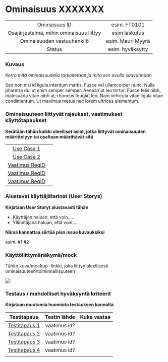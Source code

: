 # Ominaisuus XXXXXXX

| | |
|:-:|:-:|
| Ominaisuus ID |esim. FT0101 |
| Osajärjestelmä, mihin ominaisuus liittyy | esim laskutus |
| Ominaisuuden vastuuhenkilö | esim. Mauri Myyrä |
| Status | esim. hyväksytty |

### Kuvaus

*Kerro mitä ominaisuudella tarkoitetaan ja mitä sen avulla saavutetaan*

Sed non nisi id ligula interdum mattis. Fusce vel ullamcorper nunc. Nulla pharetra dui ut enim semper semper. 
Aenean ut leo tortor. Fusce felis nibh, malesuada vitae nibh at, rhoncus feugiat leo. Nam vehicula vitae ligula 
vitae condimentum. Ut maximus metus nec lorem ultrices elementum.


### Ominaisuuteen liittyvät rajaukset, vaatimukset käyttötapaukset

__Kerätään tähän kaikki oleelliset asiat, jotka liittyvät ominaisuuden määrittelyyn tai osaltaan määrittävät sitä__

| | |
|:-:|:-:|
| [Use Case 1](FT1-kayttotapaus.md) | |
| [Use Case 2](FT2-kayttotapaus.md) | |
| [Vaatimus ReqID]() |  | 
| [Vaatimus ReqID]() |  | 
| [Vaatimus ReqID]() |  | 

### Alustavat käyttäjätarinat (User Storys)

__Kirjataan User Storyt alustavasti tähän__

* Käyttäjän haluan, että voin.....
* Ylläpitäjänä haluan, että voin.....

__Nämä kannattaa siirtää pian issue kuvauksiksi__

esim. #1 #2


### Käyttöliittymänäkymä/mock 

Tähän kuva/mockup -linkki, joka liittyy oleellisesti ominaisuuteen/toiminnallisuuteen

![](https://openclipart.org/image/300px/svg_to_png/247488/1461589195.png)


### Testaus / mahdolliset hyväksyntä kriteerit 

__Kirjataan muutamia huomiota testauksen kannalta__

| Testitapaus  | Testin lähde  | Kuka vastaa  |
|:-: | :-:|:-:|
| [Testitapaus 1]()  | vaatimus id?   |   |
| [Testitapaus 2]()  | vaatimus id?   |   |
| [Testitapaus 3]()  | vaatimus id?   |   |
| [Testitapaus 4]()  | vaatimus id?   |   |
| | |





